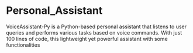 # Personal_Assistant
VoiceAssistant-Py is a Python-based personal assistant that listens to user queries and performs various tasks based on voice commands. With just 100 lines of code, this lightweight yet powerful assistant with some functionalities
